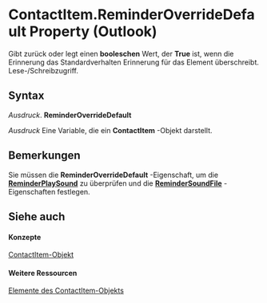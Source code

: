 
# ContactItem.ReminderOverrideDefault Property (Outlook)

Gibt zurück oder legt einen  **booleschen** Wert, der **True** ist, wenn die Erinnerung das Standardverhalten Erinnerung für das Element überschreibt. Lese-/Schreibzugriff.


## Syntax

 _Ausdruck_. **ReminderOverrideDefault**

 _Ausdruck_ Eine Variable, die ein **ContactItem** -Objekt darstellt.


## Bemerkungen

Sie müssen die  **ReminderOverrideDefault** -Eigenschaft, um die **[ReminderPlaySound](a9941154-6c65-57c7-1dab-6d6a59620d92.md)** zu überprüfen und die **[ReminderSoundFile](aafbdc5b-816f-3605-d265-5da349e9e791.md)** -Eigenschaften festlegen.


## Siehe auch


#### Konzepte


[ContactItem-Objekt](8e32093c-a678-f1fd-3f35-c2d8994d166f.md)
#### Weitere Ressourcen


[Elemente des ContactItem-Objekts](http://msdn.microsoft.com/library/a8b13369-4c87-02aa-e62a-1f3067e559fa%28Office.15%29.aspx)